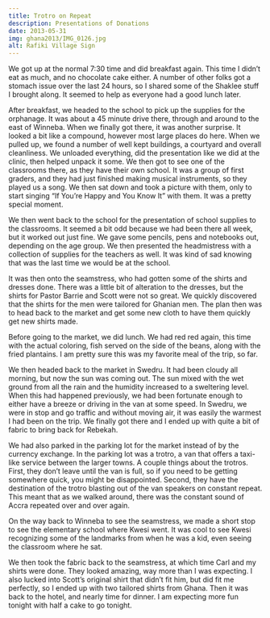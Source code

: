 ```yaml
---
title: Trotro on Repeat
description: Presentations of Donations
date: 2013-05-31
img: ghana2013/IMG_0126.jpg
alt: Rafiki Village Sign
---
```


We got up at the normal 7:30 time and did breakfast again. This time I didn’t eat as much, and no chocolate cake either. A number of other folks got a stomach issue over the last 24 hours, so I shared some of the Shaklee stuff I brought along. It seemed to help as everyone had a good lunch later.

After breakfast, we headed to the school to pick up the supplies for the orphanage. It was about a 45 minute drive there, through and around to the east of Winneba. When we finally got there, it was another surprise. It looked a bit like a compound, however most large places do here. When we pulled up, we found a number of well kept buildings, a courtyard and overall cleanliness. We unloaded everything, did the presentation like we did at the clinic, then helped unpack it some. We then got to see one of the classrooms there, as they have their own school. It was a group of first graders, and they had just finished making musical instruments, so they played us a song. We then sat down and took a picture with them, only to start singing “If You’re Happy and You Know It” with them. It was a pretty special moment.

We then went back to the school for the presentation of school supplies to the classrooms. It seemed a bit odd because we had been there all week, but it worked out just fine. We gave some pencils, pens and notebooks out, depending on the age group. We then presented the headmistress with a collection of supplies for the teachers as well. It was kind of sad knowing that was the last time we would be at the school.

It was then onto the seamstress, who had gotten some of the shirts and dresses done. There was a little bit of alteration to the dresses, but the shirts for Pastor Barrie and Scott were not so great. We quickly discovered that the shirts for the men were tailored for Ghanian men. The plan then was to head back to the market and get some new cloth to have them quickly get new shirts made.

Before going to the market, we did lunch. We had red red again, this time with the actual coloring, fish served on the side of the beans, along with the fried plantains. I am pretty sure this was my favorite meal of the trip, so far.

We then headed back to the market in Swedru. It had been cloudy all morning, but now the sun was coming out. The sun mixed with the wet ground from all the rain and the humidity increased to a sweltering level. When this had happened previously, we had been fortunate enough to either have a breeze or driving in the van at some speed. In Swedru, we were in stop and go traffic and without moving air, it was easily the warmest I had been on the trip. We finally got there and I ended up with quite a bit of fabric to bring back for Rebekah.

We had also parked in the parking lot for the market instead of by the currency exchange. In the parking lot was a trotro, a van that offers a taxi-like service between the larger towns. A couple things about the trotros. First, they don’t leave until the van is full, so if you need to be getting somewhere quick, you might be disappointed. Second, they have the destination of the trotro blasting out of the van speakers on constant repeat. This meant that as we walked around, there was the constant sound of Accra repeated over and over again.

On the way back to Winneba to see the seamstress, we made a short stop to see the elementary school where Kwesi went. It was cool to see Kwesi recognizing some of the landmarks from when he was a kid, even seeing the classroom where he sat.

We then took the fabric back to the seamstress, at which time Carl and my shirts were done. They looked amazing, way more than I was expecting. I also lucked into Scott’s original shirt that didn’t fit him, but did fit me perfectly, so I ended up with two tailored shirts from Ghana. Then it was back to the hotel, and nearly time for dinner. I am expecting more fun tonight with half a cake to go tonight.